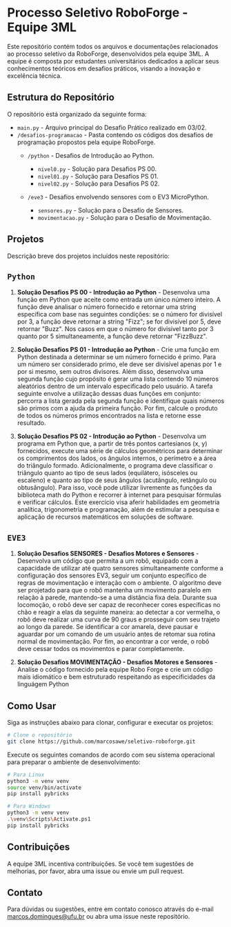 # Processo Seletivo RoboForge - Equipe 3ML

Este repositório contém todos os arquivos e documentações relacionados ao processo seletivo da RoboForge, desenvolvidos pela equipe 3ML. A equipe é composta por estudantes universitários dedicados a aplicar seus conhecimentos teóricos em desafios práticos, visando a inovação e excelência técnica.

## Estrutura do Repositório

O repositório está organizado da seguinte forma:

- `main.py` - Arquivo principal do Desafio Prático realizado em 03/02.
- `/desafios-programacao` - Pasta contendo os códigos dos desafios de programação propostos pela equipe RoboForge.
    - `/python` - Desafios de Introdução ao Python.
        - `nivel0.py`  -  Solução para Desafios PS 00.
        - `nivel01.py` -  Solução para Desafios PS 01.
        - `nivel02.py` -  Solução para Desafios PS 02.

    - `/eve3` - Desafios envolvendo sensores com o EV3 MicroPython.
        - `sensores.py` - Solução para o Desafio de Sensores.
        - `movimentacao.py` - Solução para o Desafio de Movimentação.


## Projetos

Descrição breve dos projetos incluídos neste repositório:

## `Python`

1. **Solução Desafios PS 00 - Introdução ao Python** - Desenvolva uma função em Python que aceite como entrada um único número inteiro. A função deve analisar o número fornecido e retornar uma string específica com base nas seguintes condições: se o número for divisível por 3, a função deve retornar a string "Fizz"; se for divisível por 5, deve retornar "Buzz". Nos casos em que o número for divisível tanto por 3 quanto por 5 simultaneamente, a função deve retornar "FizzBuzz".

2. **Solução Desafios PS 01 - Introdução ao Python** - Crie uma função em Python destinada a determinar se um número fornecido é primo. Para um número ser considerado primo, ele deve ser divisível apenas por 1 e por si mesmo, sem outros divisores. Além disso, desenvolva uma segunda função cujo propósito é gerar uma lista contendo 10 números aleatórios dentro de um intervalo especificado pelo usuário. A tarefa seguinte envolve a utilização dessas duas funções em conjunto: percorra a lista gerada pela segunda função e identifique quais números são primos com a ajuda da primeira função. Por fim, calcule o produto de todos os números primos encontrados na lista e retorne esse resultado.

3. **Solução Desafios PS 02 - Introdução ao Python** - Desenvolva um programa em Python que, a partir de três pontos cartesianos (x, y) fornecidos, execute uma série de cálculos geométricos para determinar os comprimentos dos lados, os ângulos internos, o perímetro e a área do triângulo formado. Adicionalmente, o programa deve classificar o triângulo quanto ao tipo de seus lados (equilátero, isósceles ou escaleno) e quanto ao tipo de seus ângulos (acutângulo, retângulo ou obtusângulo). Para isso, você pode utilizar livremente as funções da biblioteca math do Python e recorrer à internet para pesquisar fórmulas e verificar cálculos. Este exercício visa aferir habilidades em geometria analítica, trigonometria e programação, além de estimular a pesquisa e aplicação de recursos matemáticos em soluções de software.

## `EVE3`

1. **Solução Desafios SENSORES - Desafios Motores e Sensores** - Desenvolva um código que permita a um robô, equipado com a capacidade de utilizar até quatro sensores simultaneamente conforme a configuração dos sensores EV3, seguir um conjunto específico de regras de movimentação e interação com o ambiente. O algoritmo deve ser projetado para que o robô mantenha um movimento paralelo em relação à parede, mantendo-se a uma distância fixa dela. Durante sua locomoção, o robô deve ser capaz de reconhecer cores específicas no chão e reagir a elas da seguinte maneira: ao detectar a cor vermelha, o robô deve realizar uma curva de 90 graus e prosseguir com seu trajeto ao longo da parede. Se identificar a cor amarela, deve pausar e aguardar por um comando de um usuário antes de retomar sua rotina normal de movimentação. Por fim, ao encontrar a cor verde, o robô deve cessar todos os movimentos e parar completamente.


2. **Solução Desafios MOVIMENTAÇÃO - Desafios Motores e Sensores** - Analíse o código fornecido pela equipe Robo Forge e crie um código mais idiomático e bem estruturado respeitando as especificidades da linguágem Python


## Como Usar

Siga as instruções abaixo para clonar, configurar e executar os projetos:

```sh
# Clone o repositório
git clone https://github.com/marcosawe/seletivo-roboforge.git
```

Execute os seguintes comandos de acordo com seu sistema operacional para preparar o ambiente de desenvolvimento:

```sh
# Para Linux
python3 -m venv venv
source venv/bin/activate
pip install pybricks
```
```sh
# Para Windows
python3 -m venv venv
.\venv\Scripts\Activate.ps1
pip install pybricks
```
## Contribuições

A equipe 3ML incentiva contribuições. Se você tem sugestões de melhorias, por favor, abra uma issue ou envie um pull request.

## Contato

Para dúvidas ou sugestões, entre em contato conosco através do e-mail <marcos.domingues@ufu.br> ou abra uma issue neste repositório.


